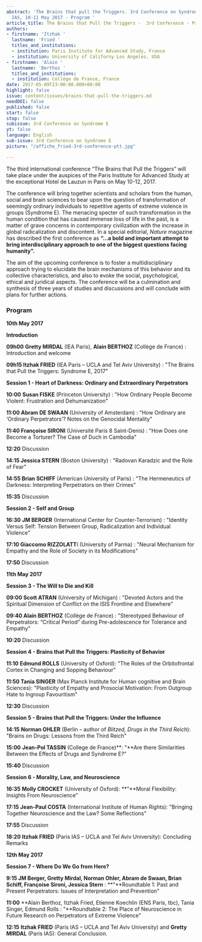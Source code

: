 ```yaml
---
abstract: 'The Brains that pull the Triggers. 3rd Conference on Syndrome E, Paris
  IAS, 10-11 May 2017 - Program '
article_title: The Brains that Pull the Triggers -  3rd Conference - Program
authors:
- firstname: 'Itzhak '
  lastname: 'Fried '
  titles_and_institutions:
  - institution: Paris Institute for Advanced Study, France
  - institution: University of Californy Los Angeles, USA
- firstname: 'Alain '
  lastname: 'Berthoz '
  titles_and_institutions:
  - institution: Collège de France, France
date: 2017-05-09T23:00:00.000+00:00
highlight: false
issue: content/issues/brains-that-pull-the-triggers.md
needDOI: false
published: false
start: false
stop: false
subissue: 3rd Conference on Syndrome E
yt: false
language: English
sub-issue: 3rd Conference on Syndrome E
picture: "/affiche_fried-3rd-conference-ptt.jpg"

---
```

The third international conference “The Brains that Pull the Triggers” will take place under the auspices of the Paris Institute for Advanced Study at the exceptional Hotel de Lauzun in Paris on May 10-12, 2017.

The conference will bring together scientists and scholars from the human, social and brain sciences to bear upon the question of transformation of seemingly ordinary individuals to repetitive agents of extreme violence in groups (Syndrome E). The menacing specter of such transformation in the human condition that has caused immense loss of life in the past, is a matter of grave concerns in contemporary civilization with the increase in global radicalization and discontent. In a special editorial, _Nature_ magazine has described the first conference as **“…a bold and important attempt to bring interdisciplinary approach to one of the biggest questions facing humanity”.**

The aim of the upcoming conference is to foster a multidisciplinary approach trying to elucidate the brain mechanisms of this behavior and its collective characteristics, and also to evoke the social, psychological, ethical and juridical aspects. The conference will be a culmination and synthesis of three years of studies and discussions and will conclude with plans for further actions.

### Program

**10th May 2017**

**Introduction**

**09h00**  **Gretty MIRDAL** (IEA Paris), **Alain BERTHOZ** (Collège de France) : Introduction and welcome

**09h15  Itzhak FRIED** (IEA Paris – UCLA and Tel Aviv University) : "The Brains that Pull the Triggers: Syndrome E, 2017"

**Session 1 -  Heart of Darkness: Ordinary and Extraordinary Perpetrators**

**10:00**  **Susan FISKE** (Princeton University) : "How Ordinary People Become Violent: Frustration and Dehumanization"

**11:00   Abram DE SWAAN** (University of Amsterdam) : "How Ordinary are ‘Ordinary Perpetrators’? Notes on the Genocidal Mentality"

**11:40   Françoise SIRONI** (Université Paris 8 Saint-Denis) : "How Does one Become a Torturer? The Case of Duch in Cambodia"

**12:20**   Discussion

**14:15   Jessica STERN** (Boston University) : "Radovan Karadzic and the Role of Fear"

**14:55   Brian SCHIFF** (American University of Paris) : "The Hermeneutics of Darkness: Interpreting Perpetrators on their Crimes"

**15:35**   Discussion

**Session 2 - Self and Group**

**16:30**   **JM BERGER** (International Center for Counter-Terrorism) : "Identity Versus Self: Tension Between Group, Radicalization and Individual Violence"

**17:10   Giaccomo RIZZOLATT**I (University of Parma) : "Neural Mechanism for Empathy and the Role of Society in its Modifications"

**17:50**   Discussion

**11th May 2017**

**Session 3 - The Will to Die and Kill**

**09:00  Scott ATRAN** (University of Michigan) : "Devoted Actors and the Spiritual Dimension of Conflict on the ISIS Frontline and Elsewhere"

**09:40   Alain BERTHOZ** (Collège de France) : "Stereotyped Behaviour of Perpetrators: “Critical Period” during Pre-adolescence for Tolerance and Empathy"

**10:20**   Discussion

**Session 4 - Brains that Pull the Triggers: Plasticity of Behavior**

**11:10**    **Edmund ROLLS**  (University of Oxford): "The Roles of the Orbitofrontal Cortex in Changing and Sopping Behaviour"

**11:50    Tania SINGER**  (Max Planck Institute for Human cognitive and Brain Sciences): "Plasticity of Empathy and Prosocial Motivation: From Outgroup Hate to Ingroup Favouritism"

**12:30**     Discussion

**Session 5 - Brains that Pull the Triggers: Under the Influence**

**14:15**   **Norman OHLER**  (Berlin – author of _Blitzed, Drugs in the Third Reich_): "Brains on Drugs: Lessons from the Third Reich"

**15:00**   **Jean-Pol TASSIN**  (College de France)**: "**Are there Similarities Between the Effects of Drugs and Syndrome E?"

**15:40**    Discussion

**Session 6 -  Morality, Law, and Neuroscience**

**16:35**   **Molly CROCKET** (University of Oxford): **"**Moral Flexibility: Insights From Neuroscience"

**17:15**   **Jean-Paul COSTA**  (International Institute of Human Rights): "Bringing Together Neuroscience and the Law? Some Reflections"

**17:55**    Discussion

**18:20**   **Itzhak FRIED**  (Paris IAS – UCLA and Tel Aviv University): Concluding Remarks

**12th May 2017**

  
**Session 7 -  Where Do We Go from Here?**

**9:15   JM Berger, Gretty Mirdal, Norman Ohler, Abram de Swaan, Brian Schiff, Françoise Sironi, Jessica Stern** : **"**Roundtable 1: Past and Present Perpetrators: Issues of Interpretation and Prevention"

**11:00**  **Alain Berthoz, Itzhak Fried, Etienne Koechlin (ENS Paris, tbc), Tania Singer, Edmund Rolls : "**Roundtable 2: The Place of Neuroscience in Future Research on Perpetrators of Extreme Violence"

**12:15**   **Itzhak FRIED**  (Paris IAS – UCLA and Tel Aviv University) and **Gretty MIRDAL**  (Paris IAS): General Conclusion.